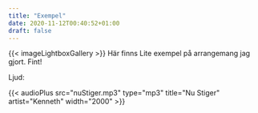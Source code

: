 ```yaml
---
title: "Exempel"
date: 2020-11-12T00:40:52+01:00
draft: false
---
```



{{< imageLightboxGallery >}}
Här finns Lite exempel på arrangemang jag gjort.
Fint!

Ljud:

{{< audioPlus src="nuStiger.mp3" type="mp3" title="Nu Stiger" artist="Kenneth" width="2000" >}}



